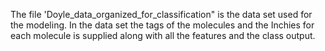 The file 'Doyle_data_organized_for_classification" is the data set used for the modeling.
In the data set the tags of the molecules and the Inchies for each molecule is supplied along with all the features and the class output.
